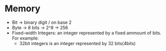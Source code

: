 # Memory

- Bit -> binary digit / on base 2
- Byte -> 8 bits -> 2^8 -> 256
- Fixed-width Integers: an integer represented by a fixed ammount of bits. For example:
    - 32bit integers is an integer represented by 32 bits(4bits)